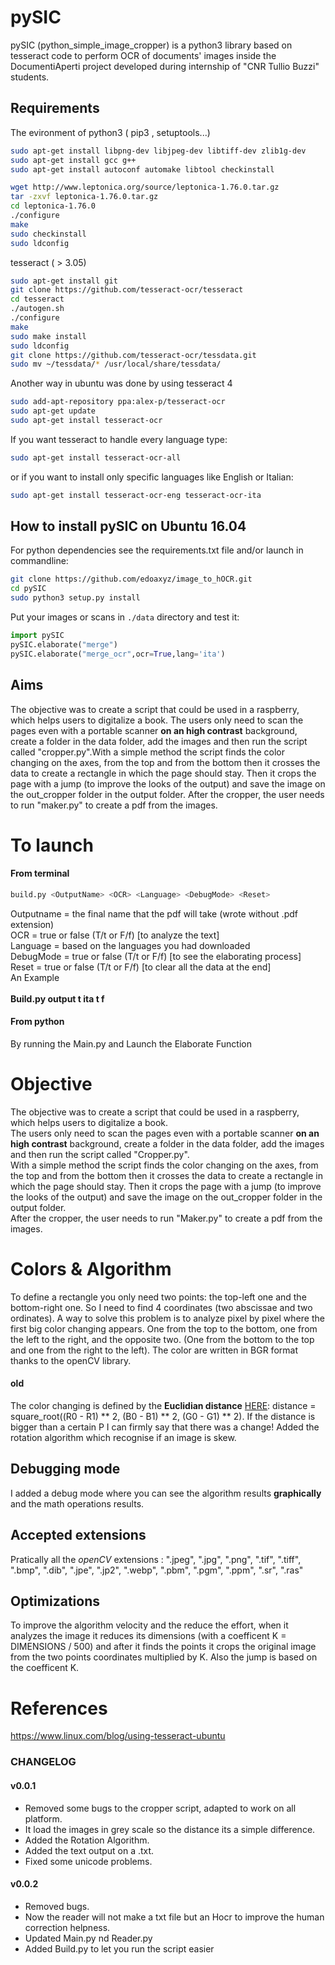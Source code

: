 # pySIC

pySIC (python_simple_image_cropper) is a python3  library  based on tesseract code to perform OCR of documents' images inside the DocumentiAperti project developed during internship of "CNR Tullio Buzzi" students.

## Requirements

The evironment of python3 ( pip3 , setuptools...)

```bash
sudo apt-get install libpng-dev libjpeg-dev libtiff-dev zlib1g-dev
sudo apt-get install gcc g++
sudo apt-get install autoconf automake libtool checkinstall

wget http://www.leptonica.org/source/leptonica-1.76.0.tar.gz
tar -zxvf leptonica-1.76.0.tar.gz
cd leptonica-1.76.0
./configure
make
sudo checkinstall
sudo ldconfig
```



tesseract ( > 3.05)

```bash
sudo apt-get install git
git clone https://github.com/tesseract-ocr/tesseract
cd tesseract
./autogen.sh
./configure
make
sudo make install
sudo ldconfig
git clone https://github.com/tesseract-ocr/tessdata.git
sudo mv ~/tessdata/* /usr/local/share/tessdata/
```
Another way in ubuntu was done by using tesseract 4

```bash
sudo add-apt-repository ppa:alex-p/tesseract-ocr
sudo apt-get update
sudo apt-get install tesseract-ocr
```
If you want tesseract to handle every language type:
```bash
sudo apt-get install tesseract-ocr-all
```
or if you want to install only specific languages like English or Italian:
```bash
sudo apt-get install tesseract-ocr-eng tesseract-ocr-ita
```

## How to install pySIC on Ubuntu 16.04

For python dependencies see the requirements.txt file and/or launch in commandline:

```bash
git clone https://github.com/edoaxyz/image_to_hOCR.git
cd pySIC
sudo python3 setup.py install
```
Put your images or scans in ```./data``` directory and test it:

```python
import pySIC
pySIC.elaborate("merge")
pySIC.elaborate("merge_ocr",ocr=True,lang='ita')
```

## Aims

The objective was to create a script that could be used in a raspberry, which helps users to digitalize a book.
The users only need to scan the pages even with a portable scanner **on an high contrast** background, create a folder in the data folder, add the images and then run the script called "cropper.py".With a simple method the script finds the color changing on the axes, from the top and from the bottom then it crosses the data to create a rectangle in which the page should stay. Then it crops the page with a jump (to improve the looks of the output) and save the image on the out_cropper folder in the output folder. After the cropper, the user needs to run "maker.py" to create a pdf from the images.

# To launch
#### From terminal
```bash
build.py <OutputName> <OCR> <Language> <DebugMode> <Reset>
```
Outputname = the final name that the pdf will take (wrote without .pdf extension)<br>
OCR = true or false (T/t or F/f) [to analyze the text]<br>
Language = based on the languages you had downloaded<br>
DebugMode = true or false (T/t or F/f) [to see the elaborating process]<br>
Reset = true or false (T/t or F/f) [to clear all the data at the end]<br>
An Example<br><br>
**Build.py output t ita t f**<br>

#### From python
By running the Main.py and Launch the Elaborate Function<br>

# Objective
The objective was to create a script that could be used in a raspberry, which helps users to digitalize a book.<br>
The users only need to scan the pages even with a portable scanner **on an high contrast** background, create a folder in the data folder, add the images and then run the script called "Cropper.py".<br>
With a simple method the script finds the color changing on the axes, from the top and from the bottom then it crosses the data to create a rectangle in which the page should stay. Then it crops the page with a jump (to improve the looks of the output) and save the image on the out_cropper folder in the output folder.<br>
After the cropper, the user needs to run "Maker.py" to create a pdf from the images.<br>


# Colors & Algorithm

To define a rectangle you only need two points: the top-left one and the bottom-right one.
So I need to find 4 coordinates (two abscissae and two ordinates). A way to solve this problem is to analyze pixel by pixel where the first big color changing appears. One from the top to the bottom, one from the left to the right, and the opposite two. (One from the bottom to the top and one from the right to the left).
The color are written in BGR format thanks to the openCV library.
#### old
The color changing is defined by the **Euclidian distance** [HERE](https://en.wikipedia.org/wiki/Color_difference):
distance = square_root((R0 - R1) ** 2, (B0 - B1) ** 2, (G0 - G1) ** 2).
If the distance is bigger than a certain P I can firmly say that there was a change!
Added the rotation algorithm which recognise if an image is skew.

## Debugging mode
I added a debug mode where you can see the algorithm results **graphically** and the math operations results.

## Accepted extensions
Pratically all the *openCV* extensions :
".jpeg", ".jpg", ".png", ".tif", ".tiff", ".bmp", ".dib", ".jpe", ".jp2", ".webp", ".pbm", ".pgm", ".ppm", ".sr", ".ras"

## Optimizations
To improve the algorithm velocity and the reduce the effort, when it analyzes the image it reduces its dimensions (with a coefficent K = DIMENSIONS / 500) and after it finds the points it crops the original image from the two points coordinates multiplied by K.
Also the jump is based on the coefficent K.

# References
https://www.linux.com/blog/using-tesseract-ubuntu

### CHANGELOG
#### v0.0.1
 - Removed some bugs to the cropper script, adapted to work on all platform.
 - It load the images in grey scale so the distance its a simple difference.
 - Added the Rotation Algorithm.
 - Added the text output on a .txt.
 - Fixed some unicode problems.

#### v0.0.2
 - Removed bugs.
 - Now the reader will not make a txt file but an Hocr to improve the human correction helpness.
 - Updated Main.py nd Reader.py
 - Added Build.py to let you run the script easier
